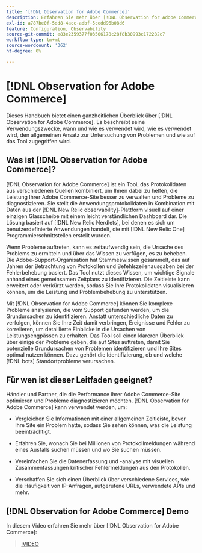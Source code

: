 ```yaml
---
title: '[!DNL Observation for Adobe Commerce]'
description: Erfahren Sie mehr über [!DNL Observation for Adobe Commerce], seine Verwendungszwecke, wann und wie Sie Zugriff erhalten.
exl-id: a787be0f-5dd8-4acc-adbf-5cedd96b08d6
feature: Configuration, Observability
source-git-commit: e83e2359377f03506178c28f8b30993c172282c7
workflow-type: tm+mt
source-wordcount: '362'
ht-degree: 0%

---
```


# [!DNL Observation for Adobe Commerce]

Dieses Handbuch bietet einen ganzheitlichen Überblick über [!DNL Observation for Adobe Commerce]. Es beschreibt seine Verwendungszwecke, wann und wie es verwendet wird, wie es verwendet wird, den allgemeinen Ansatz zur Untersuchung von Problemen und wie auf das Tool zugegriffen wird.

## Was ist [!DNL Observation for Adobe Commerce]?

[!DNL Observation for Adobe Commerce] ist ein Tool, das Protokolldaten aus verschiedenen Quellen kombiniert, um Ihnen dabei zu helfen, die Leistung Ihrer Adobe Commerce-Site besser zu verwalten und Probleme zu diagnostizieren. Sie stellt die Anwendungsprotokolldaten in Kombination mit Daten aus der [!DNL New Relic observability]-Plattform visuell auf einer einzigen Glasscheibe mit einem leicht verständlichen Dashboard dar. Die Lösung basiert auf [!DNL New Relic Nerdlets], bei denen es sich um benutzerdefinierte Anwendungen handelt, die mit [!DNL New Relic One] Programmierschnittstellen erstellt wurden.

Wenn Probleme auftreten, kann es zeitaufwendig sein, die Ursache des Problems zu ermitteln und über das Wissen zu verfügen, es zu beheben. Die Adobe-Support-Organisation hat Stammeswissen gesammelt, das auf Jahren der Betrachtung von Protokollen und Befehlszeilenausgaben bei der Fehlerbehebung basiert. Das Tool nutzt dieses Wissen, um wichtige Signale anhand eines gemeinsamen Zeitplans zu identifizieren. Die Zeitleiste kann erweitert oder verkürzt werden, sodass Sie Ihre Protokolldaten visualisieren können, um die Leistung und Problembehebung zu unterstützen.

Mit [!DNL Observation for Adobe Commerce] können Sie komplexe Probleme analysieren, die vom Support gefunden werden, um die Grundursachen zu identifizieren. Anstatt unterschiedliche Daten zu verfolgen, können Sie Ihre Zeit damit verbringen, Ereignisse und Fehler zu korrelieren, um detaillierte Einblicke in die Ursachen von Leistungsengpässen zu erhalten. Das Tool soll einen klareren Überblick über einige der Probleme geben, die auf Sites auftreten, damit Sie potenzielle Grundursachen von Problemen identifizieren und Ihre Sites optimal nutzen können. Dazu gehört die Identifizierung, ob und welche [!DNL bots] Standortprobleme verursachen.

## Für wen ist dieser Leitfaden geeignet?

Händler und Partner, die die Performance ihrer Adobe Commerce-Site optimieren und Probleme diagnostizieren möchten. [!DNL Observation for Adobe Commerce] kann verwendet werden, um:

* Vergleichen Sie Informationen mit einer allgemeinen Zeitleiste, bevor Ihre Site ein Problem hatte, sodass Sie sehen können, was die Leistung beeinträchtigt.

* Erfahren Sie, wonach Sie bei Millionen von Protokollmeldungen während eines Ausfalls suchen müssen und wo Sie suchen müssen.

* Vereinfachen Sie die Datenerfassung und -analyse mit visuellen Zusammenfassungen kritischer Fehlermeldungen aus den Protokollen.

* Verschaffen Sie sich einen Überblick über verschiedene Services, wie die Häufigkeit von IP-Anfragen, aufgerufene URLs, verwendete APIs und mehr.

## [!DNL Observation for Adobe Commerce] Demo

In diesem Video erfahren Sie mehr über [!DNL Observation for Adobe Commerce]:

>[!VIDEO](https://video.tv.adobe.com/v/344444?quality=12)
